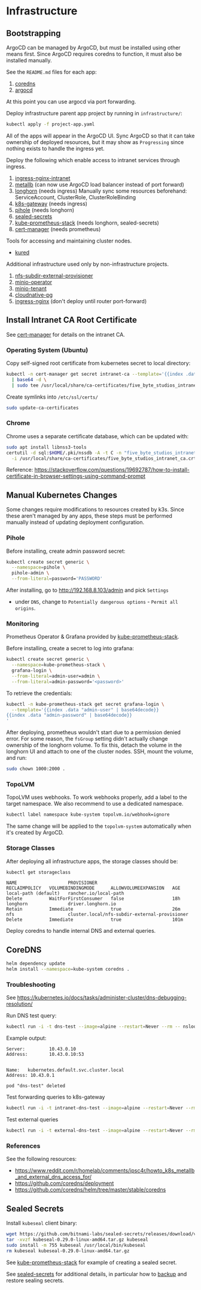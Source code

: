 # Infrastructure

## Bootstrapping

ArgoCD can be managed by ArgoCD, but must be installed using other means first.
Since ArgoCD requires coredns to function, it must also be installed manually.

See the `README.md` files for each app:

1. [coredns](./coredns/)
2. [argocd](./argocd/)

At this point you can use argocd via port forwarding.

Deploy infrastructure parent app project by running in `infrastructure/`:

```sh
kubectl apply -f project-app.yaml
```

All of the apps will appear in the ArgoCD UI.
Sync ArgoCD so that it can take ownership of deployed resources, but it may
show as `Progressing` since nothing exists to handle the ingress yet.

Deploy the following which enable access to intranet services through ingress.

1. [ingress-nginx-intranet](./infrastructure/templates/ingress-nginx-intranet.yaml)
2. [metallb](./metallb/) (can now use ArgoCD load balancer instead of port forward)
3. [longhorn](./infrastructure/templates/longhorn.yaml) (needs ingress)
   Manually sync some resources beforehand: ServiceAccount, ClusterRole, ClusterRoleBinding
4. [k8s-gateway](./infrastructure/templates/k8s-gateway.yaml) (needs ingress)
5. [pihole](./infrastructure/templates/pihole.yaml) (needs longhorn)
6. [sealed-secrets](./infrastructure/templates/sealed-secrets.yaml)
7. [kube-prometheus-stack](./kube-prometheus-stack/) (needs longhorn, sealed-secrets)
8. [cert-manager](./cert-manager/) (needs prometheus)

Tools for accessing and maintaining cluster nodes.

- [kured](./infrastructure/templates/kured.yaml)

Additional infrastructure used only by non-infrastructure projects.

1. [nfs-subdir-external-provisioner](./infrastructure/templates/nfs-subdir-external-provisioner.yaml)
2. [minio-operator](./infrastructure/templates/minio-operator.yaml)
3. [minio-tenant](./infrastructure/templates/minio-tenant.yaml)
4. [cloudnative-pg](./infrastructure/templates/cloudnative-pg.yaml)
5. [ingress-nginx](./infrastructure/templates/ingress-nginx.yaml) (don't deploy until router port-forward)

## Install Intranet CA Root Certificate

See [cert-manager](./cert-manager) for details on the intranet CA.

### Operating System (Ubuntu)

Copy self-signed root certificate from kubernetes secret to local directory:

```sh
kubectl -n cert-manager get secret intranet-ca --template='{{index .data "tls.crt"}}' \
  | base64 -d \
  | sudo tee /usr/local/share/ca-certificates/five_byte_studios_intranet_ca.crt
```

Create symlinks into `/etc/ssl/certs/`

```sh
sudo update-ca-certificates
```

### Chrome

Chrome uses a separate certificate database, which can be updated with:

```sh
sudo apt install libnss3-tools
certutil -d sql:$HOME/.pki/nssdb -A -t C -n "five_byte_studios_intranet_ca" \
  -i /usr/local/share/ca-certificates/five_byte_studios_intranet_ca.crt
```

Reference: <https://stackoverflow.com/questions/19692787/how-to-install-certificate-in-browser-settings-using-command-prompt>

## Manual Kubernetes Changes

Some changes require modifications to resources created by k3s. Since these
aren't managed by any apps, these steps must be performed manually instead of
updating deployment configuration.

### Pihole

Before installing, create admin password secret:

```sh
kubectl create secret generic \
  --namespace=pihole \
  pihole-admin \
  --from-literal=password='PASSWORD'
```

After installing, go to <http://192.168.8.103/admin> and pick `Settings`

- under `DNS`, change to `Potentially dangerous options` - `Permit all origins`.

### Monitoring

Prometheus Operator & Grafana provided by [kube-prometheus-stack][].

Before installing, create a secret to log into grafana:

```sh
kubectl create secret generic \
  --namespace=kube-prometheus-stack \
  grafana-login \
  --from-literal=admin-user=admin \
  --from-literal=admin-password='<password>'
```

To retrieve the credentials:

```sh
kubectl -n kube-prometheus-stack get secret grafana-login \
  --template='{{index .data "admin-user" | base64decode}}
{{index .data "admin-password" | base64decode}}
'
```

After deploying, prometheus wouldn't start due to a permission denied error.
For some reason, the `fsGroup` setting didn't actually change ownership of
the longhorn volume. To fix this, detach the volume in the longhorn UI and
attach to one of the cluster nodes. SSH, mount the volume, and run:

```sh
sudo chown 1000:2000 .
```

### TopoLVM

TopoLVM uses webhooks. To work webhooks properly, add a label to the target namespace. We also recommend to use a dedicated namespace.

```sh
kubectl label namespace kube-system topolvm.io/webhook=ignore
```

The same change will be applied to the `topolvm-system` automatically when it's created by ArgoCD.

### Storage Classes

After deploying all infrastructure apps, the storage classes should be:

```sh
kubectl get storageclass
```

```text
NAME                   PROVISIONER                                     RECLAIMPOLICY   VOLUMEBINDINGMODE      ALLOWVOLUMEEXPANSION   AGE
local-path (default)   rancher.io/local-path                           Delete          WaitForFirstConsumer   false                  18h
longhorn               driver.longhorn.io                              Retain          Immediate              true                   26m
nfs                    cluster.local/nfs-subdir-external-provisioner   Delete          Immediate              true                   101m
```

[kube-prometheus-stack]: https://github.com/prometheus-community/helm-charts/tree/main/charts/kube-prometheus-stack

Deploy coredns to handle internal DNS and external queries.

## CoreDNS

```sh
helm dependency update
helm install --namespace=kube-system coredns .
```

### Troubleshooting

See <https://kubernetes.io/docs/tasks/administer-cluster/dns-debugging-resolution/>

Run DNS test query:

```sh
kubectl run -i -t dns-test --image=alpine --restart=Never --rm -- nslookup kubernetes.default.svc.cluster.local
```

Example output:

```text
Server:         10.43.0.10
Address:        10.43.0.10:53


Name:   kubernetes.default.svc.cluster.local
Address: 10.43.0.1

pod "dns-test" deleted
```

Test forwarding queries to k8s-gateway

```sh
kubectl run -i -t intranet-dns-test --image=alpine --restart=Never --rm -- nslookup argocd.int.fivebytestudios.com
```

Test external queries

```sh
kubectl run -i -t external-dns-test --image=alpine --restart=Never --rm -- nslookup google.com
```

### References

See the following resources:

- <https://www.reddit.com/r/homelab/comments/ipsc4r/howto_k8s_metallb_and_external_dns_access_for/>
- <https://github.com/coredns/deployment>
- <https://github.com/coredns/helm/tree/master/stable/coredns>

## Sealed Secrets

Install `kubeseal` client binary:

```sh
wget https://github.com/bitnami-labs/sealed-secrets/releases/download/v0.29.0/kubeseal-0.29.0-linux-amd64.tar.gz
tar -xvzf kubeseal-0.29.0-linux-amd64.tar.gz kubeseal
sudo install -m 755 kubeseal /usr/local/bin/kubeseal
rm kubeseal kubeseal-0.29.0-linux-amd64.tar.gz
```

See [kube-prometheus-stack](./kube-prometheus-stack/README.md) for example of creating a sealed secret.

See [sealed-secrets][] for additional details, in particular how to
[backup][sealed-secrets-backup] and restore sealing secrets.

[sealed-secrets]: https://github.com/bitnami-labs/sealed-secrets
[sealed-secrets-backup]:https://github.com/bitnami-labs/sealed-secrets?tab=readme-ov-file#how-can-i-do-a-backup-of-my-sealedsecrets
